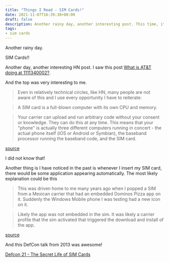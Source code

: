 ```yaml
---
title: "Things I Read - SIM Cards!"
date: 2021-11-07T16:39:38+08:00
draft: false
description: Another rainy day, another interesting post. This time, it is the SIM cards.
tags:
- sim cards
---
```


Another rainy day.

SIM Cards!!

Another day, another interesting HN post.
I saw this post [What is AT&T doing at 1111340002?](https://news.ycombinator.com/item?id=29135559).

And the top was very interesting to me.

> Even in relatively technical circles, like HN, many people are not aware of this and I use every opportunity I have to reiterate:

> A SIM card is a full-blown computer with its own CPU and memory.

> Your carrier can upload and run arbitrary code without your consent or knowledge. They can do this at any time.
This means that your "phone" is actually three different computers running in concert - the actual phone itself (iOS or Android or Symbian), the baseband processor running the baseband code, and the SIM card.

[source](https://news.ycombinator.com/item?id=29136245)

I did not know that!

Another thing is I have noticed in the past is whenever I insert my SIM card, there would be some application appearing automatically.
The most likely explanation could be this

> This was driven home to me many years ago when I popped a SIM from a Mexican carrier that had an embedded Dominos Pizza app on it. Suddenly the Windows Mobile phone I was testing had a new icon on it.

> Likely the app was not embedded in the sim. It was likely a carrier profile that the sim activated that triggered the download and install of the app.

[source](https://news.ycombinator.com/item?id=29137257)

And this DefCon talk from 2013 was awesome!

[Defcon 21 - The Secret Life of SIM Cards](https://www.youtube.com/watch?v=31D94QOo2gY)
